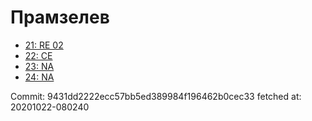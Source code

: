# Прамзелев
- [21: RE 02](21.md)
- [22: CE](22.md)
- [23: NA](23.md)
- [24: NA](24.md)

Commit: 9431dd2222ecc57bb5ed389984f196462b0cec33
 fetched at: 20201022-080240
